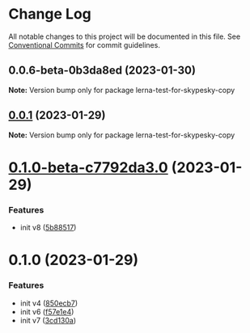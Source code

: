 # Change Log

All notable changes to this project will be documented in this file.
See [Conventional Commits](https://conventionalcommits.org) for commit guidelines.

## 0.0.6-beta-0b3da8ed (2023-01-30)

**Note:** Version bump only for package lerna-test-for-skypesky-copy





## [0.0.1](https://github.com/skypesky/lerna-test/compare/lerna-test-for-skypesky-copy@0.1.0-beta-c7792da3.0...lerna-test-for-skypesky-copy@0.0.1) (2023-01-29)

**Note:** Version bump only for package lerna-test-for-skypesky-copy





# [0.1.0-beta-c7792da3.0](https://github.com/skypesky/lerna-test/compare/lerna-test-for-skypesky-copy@0.1.0...lerna-test-for-skypesky-copy@0.1.0-beta-c7792da3.0) (2023-01-29)


### Features

* init v8 ([5b88517](https://github.com/skypesky/lerna-test/commit/5b885178b4135d029c1e9037d06bd0f3fa5729e5))





# 0.1.0 (2023-01-29)


### Features

* init v4 ([850ecb7](https://github.com/skypesky/lerna-test/commit/850ecb79a496a37274681f3207ca790690d3b3a8))
* init v6 ([f57e1e4](https://github.com/skypesky/lerna-test/commit/f57e1e45044489d6db5f417c1ad45d7d674200d6))
* init v7 ([3cd130a](https://github.com/skypesky/lerna-test/commit/3cd130a2f2ff4f653f9fe8305e54b87218960584))
